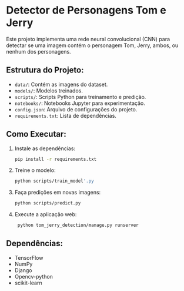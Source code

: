 # Detector de Personagens Tom e Jerry

Este projeto implementa uma rede neural convolucional (CNN) para detectar se uma imagem contém o personagem Tom, Jerry, ambos, ou nenhum dos personagens.

## Estrutura do Projeto:
- `data/`: Contém as imagens do dataset.
- `models/`: Modelos treinados.
- `scripts/`: Scripts Python para treinamento e predição.
- `notebooks/`: Notebooks Jupyter para experimentação.
- `config.json`: Arquivo de configurações do projeto.
- `requirements.txt`: Lista de dependências.

## Como Executar:
1. Instale as dependências:
    ```bash
    pip install -r requirements.txt
    ```
2. Treine o modelo:
    ```bash
    python scripts/train_model'.py
    ```
3. Faça predições em novas imagens:
    ```bash
    python scripts/predict.py
    ```
4. Execute a aplicação web:
   ```bash
    python tom_jerry_detection/manage.py runserver
    ```

## Dependências:
- TensorFlow
- NumPy
- Django
- Opencv-python
- scikit-learn
